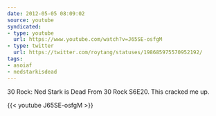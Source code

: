 ```yaml
---
date: 2012-05-05 08:09:02
source: youtube
syndicated:
- type: youtube
  url: https://www.youtube.com/watch?v=J65SE-osfgM
- type: twitter
  url: https://twitter.com/roytang/statuses/198685975570952192/
tags:
- asoiaf  
- nedstarkisdead
---
```


30 Rock: Ned Stark is Dead
From 30 Rock S6E20. This cracked me up.

{{< youtube J65SE-osfgM >}}